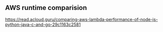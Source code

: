 ## AWS runtime comparision
https://read.acloud.guru/comparing-aws-lambda-performance-of-node-js-python-java-c-and-go-29c1163c2581

